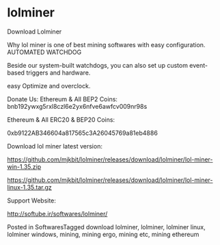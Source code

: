 # lolminer
Download  Lolminer

Why lol miner is one of best mining softwares with easy configuration.
AUTOMATED WATCHDOG

Beside our system-built watchdogs, you can also set up custom event-based triggers and hardware.

easy Optimize and overclock.

Donate Us: Ethereum & All BEP2 Coins:
bnb192ywxg5rxl8czl6e2yx6nfve6awfcv009nr98s

Ethereum & All ERC20 & BEP20 Coins:

0xb9122AB346604a817565c3A26045769a81eb4886



Download lol miner latest version:

https://github.com/mjkbit/lolminer/releases/download/lolminer/lol-miner-win-1.35.zip

https://github.com/mjkbit/lolminer/releases/download/lolminer/lol-miner-linux-1.35.tar.gz


Support Website:

http://softube.ir/softwares/lolminer/


Posted in SoftwaresTagged download lolminer, lolminer, lolminer linux, lolminer windows, mining, mining ergo, mining etc, mining ethereum

